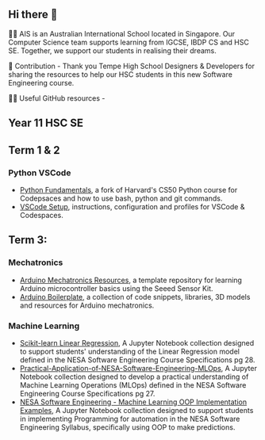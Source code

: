 ## Hi there 👋

🙋‍♀️ AIS is an Australian International School located in Singapore. Our Computer Science team supports learning from IGCSE, IBDP CS and HSC SE. Together, we support our students in realising their dreams.

🌈 Contribution - Thank you Tempe High School Designers & Developers for sharing the resources to help our HSC students in this new Software Engineering course.

👩‍💻 Useful GitHub resources - 
## Year 11 HSC SE
## Term 1 & 2
### Python VSCode
- [Python Fundamentals](https://github.com/AIS-SE/PythonFundamentals), a fork of Harvard's CS50 Python course for Codepsaces and how to use bash, python and git commands.
- [VSCode Setup](https://github.com/AIS-SE/AISSE_VSCode_Setup), instructions, configuration and profiles for VSCode & Codespaces.

## Term 3:
### Mechatronics
- [Arduino Mechatronics Resources](https://github.com/AIS-SE/AISSE_Arduino_Bootcamp), a template repository for learning Arduino microcontroller basics using the Seeed Sensor Kit.
- [Arduino Boilerplate](https://github.com/AIS-SE/AISSE_Arduino_Boilerplate), a collection of code snippets, libraries, 3D models and resources for Arduino mechatronics.

### Machine Learning
- [Scikit-learn Linear Regression](https://github.com/AIS-SE/NESA_Course_Specifications_Linear_Regression), A Jupyter Notebook collection designed to support students' understanding of the Linear Regression model defined in the NESA Software Engineering Course Specifications pg 28.
- [Practical-Application-of-NESA-Software-Engineering-MLOps](https://github.com/AIS-SE/Practical-Application-of-NESA-Software-Engineering-MLOps), A Jupyter Notebook collection designed to develop a practical understanding of Machine Learning Operations (MLOps) defined in the NESA Software Engineering Course Specifications pg 27.
- [NESA Software Engineering - Machine Learning OOP Implementation Examples](https://github.com/AIS-SE/Machine_Learning_OOP_Implementation_Examples), A Jupyter Notebook collection designed to support students in implementing Programming for automation in the NESA Software Engineering Syllabus, specifically using OOP to make predictions.
